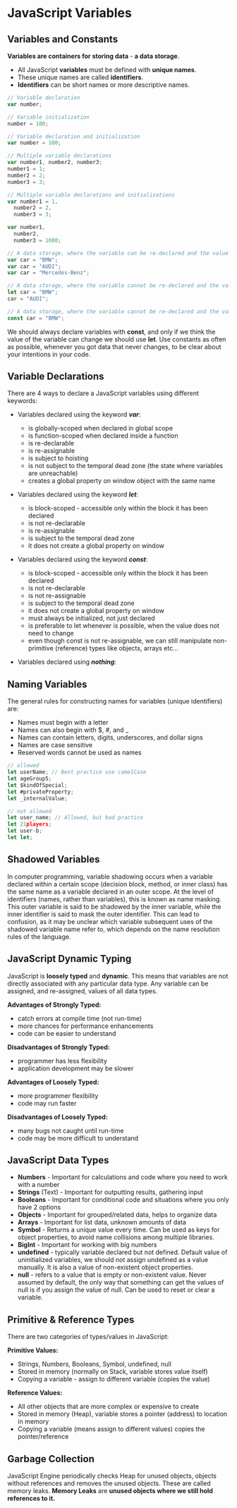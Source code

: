 # JavaScript Variables

## Variables and Constants

**Variables are containers for storing data** - **a data storage**.

- All JavaScript **variables** must be defined with **unique names**.
- These unique names are called **identifiers**.
- **Identifiers** can be short names or more descriptive names.

```js
// Variable declaration
var number;

// Variable initialization
number = 100;

// Variable declaration and initialization
var number = 100;

// Multiple variable declarations
var number1, number2, number3;
number1 = 1;
number2 = 2;
number3 = 3;

// Multiple variable declarations and initializations
var number1 = 1,
  number2 = 2,
  number3 = 3;

var number1,
  number2,
  number3 = 1000;

// A data storage, where the variable can be re-declared and the value can change
var car = "BMW";
var car = "AUDI";
var car = "Mercedes-Benz";

// A data storage, where the variable cannot be re-declared and the value can change
let car = "BMW";
car = "AUDI";

// A data storage, where the variable cannot be re-declared and the value cannot change
const car = "BMW";
```

We should always declare variables with **const**, and only if we think the value of the variable can change we should use **let**. Use constants as often as possible, whenever you got data that never changes, to be clear about your intentions in your code.

## Variable Declarations

There are 4 ways to declare a JavaScript variables using different keywords:

- Variables declared using the keyword **_var_**:

  - is globally-scoped when declared in global scope
  - is function-scoped when declared inside a function
  - is re-declarable
  - is re-assignable
  - is subject to hoisting
  - is not subject to the temporal dead zone (the state where variables are unreachable)
  - creates a global property on window object with the same name

- Variables declared using the keyword **_let_**:

  - is block-scoped - accessible only within the block it has been declared
  - is not re-declarable
  - is re-assignable
  - is subject to the temporal dead zone
  - it does not create a global property on window

- Variables declared using the keyword **_const_**:

  - is block-scoped - accessible only within the block it has been declared
  - is not re-declarable
  - is not re-assignable
  - is subject to the temporal dead zone
  - it does not create a global property on window
  - must always be initialized, not just declared
  - is preferable to let whenever is possible, when the value does not need to change
  - even though const is not re-assignable, we can still manipulate non-primitive (reference) types like objects, arrays etc...

- Variables declared using **_nothing_**:

## Naming Variables

The general rules for constructing names for variables (unique identifiers) are:

- Names must begin with a letter
- Names can also begin with $, #, and \_
- Names can contain letters, digits, underscores, and dollar signs
- Names are case sensitive
- Reserved words cannot be used as names

```js
// allowed
let userName; // Best practice use camelCase
let ageGroup5;
let $kindOfSpecial;
let #privateProperty;
let _internalValue;

// not allowed
let user_name; // Allowed, but bad practice
let 21players;
let user-b;
let let;
```

## Shadowed Variables

In computer programming, variable shadowing occurs when a variable declared within a certain scope (decision block, method, or inner class) has the same name as a variable declared in an outer scope. At the level of identifiers (names, rather than variables), this is known as name masking. This outer variable is said to be shadowed by the inner variable, while the inner identifier is said to mask the outer identifier. This can lead to confusion, as it may be unclear which variable subsequent uses of the shadowed variable name refer to, which depends on the name resolution rules of the language.

## JavaScript Dynamic Typing

JavaScript is **loosely typed** and **dynamic**. This means that variables are not directly associated with any particular data type. Any variable can be assigned, and re-assigned, values of all data types.

**Advantages of Strongly Typed:**

- catch errors at compile time (not run-time)
- more chances for performance enhancements
- code can be easier to understand

**Disadvantages of Strongly Typed:**

- programmer has less flexibility
- application development may be slower

**Advantages of Loosely Typed:**

- more programmer flexibility
- code may run faster

**Disadvantages of Loosely Typed:**

- many bugs not caught until run-time
- code may be more difficult to understand

## JavaScript Data Types

- **Numbers** - Important for calculations and code where you need to work with a number
- **Strings** (Text) - Important for outputting results, gathering input
- **Booleans** - Important for conditional code and situations where you only have 2 options
- **Objects** - Important for grouped/related data, helps to organize data
- **Arrays** - Important for list data, unknown amounts of data
- **Symbol** - Returns a unique value every time. Can be used as keys for object properties, to avoid name collisions among multiple libraries.
- **BigInt** - Important for working with big numbers
- **undefined** - typically variable declared but not defined. Default value of uninitialized variables, we should not assign undefined as a value manually. It is also a value of non-existent object properties.
- **null** - refers to a value that is empty or non-existent value. Never assumed by default, the only way that something can get the values of null is if you assign the value of null. Can be used to reset or clear a variable.

## Primitive & Reference Types

There are two categories of types/values in JavaScript:

**Primitive Values:**

- Strings, Numbers, Booleans, Symbol, undefined, null
- Stored in memory (normally on Stack, variable stores value itself)
- Copying a variable - assign to different variable (copies the value)

**Reference Values:**

- All other objects that are more complex or expensive to create
- Stored in memory (Heap), variable stores a pointer (address) to location in memory
- Copying a variable (means assign to different values) copies the pointer/reference

## Garbage Collection

JavaScript Engine periodically checks Heap for unused objects, objects without references and removes the unused objects. These are called memory leaks. **Memory Leaks** are **unused objects where we still hold references to it.**
